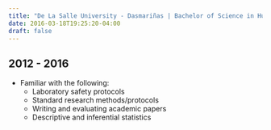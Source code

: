 ```yaml
---
title: "De La Salle University - Dasmariñas | Bachelor of Science in Human Biology"
date: 2016-03-18T19:25:20-04:00
draft: false
---
```


## 2012 - 2016

- Familiar with the following:
  - Laboratory safety protocols
  - Standard research methods/protocols
  - Writing and evaluating academic papers
  - Descriptive and inferential statistics
